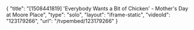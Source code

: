 {
    "title": "[1508441819] 'Everybody Wants a Bit of Chicken' - Mother's Day at Moore Place",
    "type": "solo",
    "layout": "iframe-static",
    "videoId": "123179266",
    "url": "\/tvpembed\/123179266"
}